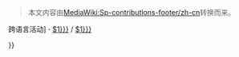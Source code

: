 > 本文内容由[MediaWiki:Sp-contributions-footer/zh-cn](https://zh.wikipedia.org/wiki/MediaWiki:Sp-contributions-footer/zh-cn)转换而来。


跨语言活动\] **·** </span> <span style="white-space: nowrap;">[$1}}}](https://zh.wikipedia.org/wiki/sulutil:{{{1 "wikilink") / [$1}}}](https://zh.wikipedia.org/wiki/Special:CentralAuth/{{{1 "wikilink")</span>

</td>

}}